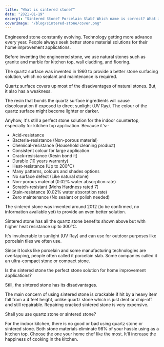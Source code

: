 ```yaml
---
title: "What is sintered stone?"
date: "2021-01-19"
excerpt: "Sintered Stone? Porcelain Slab? Which name is correct? What is it, and why should we use it as our kitchen top?"
coverImage: "/blog/sintered-stone/cover.png"
---
```


Engineered stone constantly evolving. Technology getting more advance every year. People always seek better stone material solutions for their home improvement applications.

Before inventing the engineered stone, we use natural stones such as granite and marble for kitchen top, wall cladding, and flooring.

The quartz surface was invented in 1960 to provide a better stone surfacing solution, which no sealant and maintenance is required.

Quartz surface covers up most of the disadvantages of natural stones. But, it also has a weakness.

The resin that bonds the quartz surface ingredients will cause discolouration if exposed to direct sunlight (UV Ray). The colour of the quartz surface might become lighter or darker.

Anyhow, It's still a perfect stone solution for the indoor countertop, especially for kitchen top application. Because it's:-

- Acid-resistance
- Bacteria-resistance (Non-porous material)
- Chemical-resistance (Household cleaning product)
- Consistent colour for large application
- Crack-resistance (Resin bond it)
- Durable (10 years warranty)
- Heat-resistance (Up to 200°C)
- Many patterns, colours and shades options
- No surface defect (Like natural stone)
- Non-porous material (0.02% water absorption rate)
- Scratch-resistant (Mohs Hardness rated 7)
- Stain-resistance (0.02% water absorption rate)
- Zero maintenance (No sealant or polish needed)

The sintered stone was invented around 2012 (to be confirmed, no information available yet) to provide an even better solution.

Sintered stone has all the quartz stone benefits shown above but with higher heat resistance up to 300°C.

It's invulnerable to sunlight (UV Ray) and can use for outdoor purposes like porcelain tiles we often use.

Since it looks like porcelain and some manufacturing technologies are overlapping, people often called it porcelain slab. Some companies called it an ultra-compact stone or compact stone.

Is the sintered stone the perfect stone solution for home improvement applications?

Still, the sintered stone has its disadvantages.

The main concern of using sintered stone is crackable if hit by a heavy item fall from a 4 feet height, unlike quartz stone which is just dent or chip-off and still repairable. Repairing cracked sintered stone is very expensive.

Shall you use quartz stone or sintered stone?

For the indoor kitchen, there is no good or bad using quartz stone or sintered stone. Both stone materials eliminate 98% of your hassle using as a kitchen top. Choose the one your home chef like the most. It'll increase the happiness of cooking in the kitchen.
